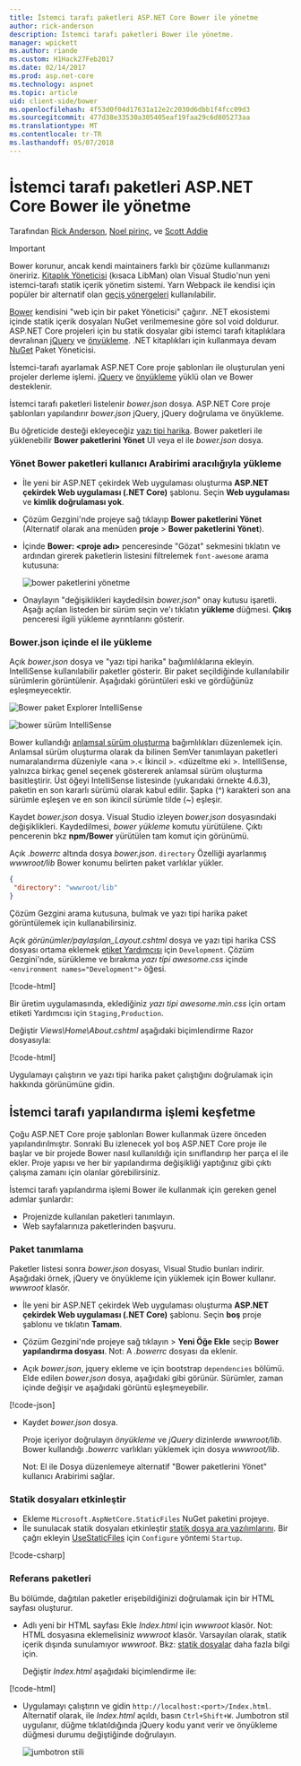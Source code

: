 ```yaml
---
title: İstemci tarafı paketleri ASP.NET Core Bower ile yönetme
author: rick-anderson
description: İstemci tarafı paketleri Bower ile yönetme.
manager: wpickett
ms.author: riande
ms.custom: H1Hack27Feb2017
ms.date: 02/14/2017
ms.prod: asp.net-core
ms.technology: aspnet
ms.topic: article
uid: client-side/bower
ms.openlocfilehash: 4f53d0f04d17631a12e2c2030d6dbb1f4fcc09d3
ms.sourcegitcommit: 477d38e33530a305405eaf19faa29c6d805273aa
ms.translationtype: MT
ms.contentlocale: tr-TR
ms.lasthandoff: 05/07/2018
---
```

# <a name="manage-client-side-packages-with-bower-in-aspnet-core"></a>İstemci tarafı paketleri ASP.NET Core Bower ile yönetme

Tarafından [Rick Anderson](https://twitter.com/RickAndMSFT), [Noel pirinç](https://blog.falafel.com/falafel-software-recognized-sitefinity-website-year/), ve [Scott Addie](https://scottaddie.com) 

> [!IMPORTANT]
> Bower korunur, ancak kendi maintainers farklı bir çözüme kullanmanızı öneririz. [Kitaplık Yöneticisi](https://blogs.msdn.microsoft.com/webdev/2018/04/18/what-happened-to-bower/) (kısaca LibMan) olan Visual Studio'nun yeni istemci-tarafı statik içerik yönetim sistemi. Yarn Webpack ile kendisi için popüler bir alternatif olan [geçiş yönergeleri](https://bower.io/blog/2017/how-to-migrate-away-from-bower/) kullanılabilir.

[Bower](https://bower.io/) kendisini "web için bir paket Yöneticisi" çağırır. .NET ekosistemi içinde statik içerik dosyaları NuGet verilmemesine göre sol void doldurur. ASP.NET Core projeleri için bu statik dosyalar gibi istemci tarafı kitaplıklara devralınan [jQuery](http://jquery.com/) ve [önyükleme](http://getbootstrap.com/). .NET kitaplıkları için kullanmaya devam [NuGet](https://www.nuget.org/) Paket Yöneticisi.

İstemci-tarafı ayarlamak ASP.NET Core proje şablonları ile oluşturulan yeni projeler derleme işlemi. [jQuery](http://jquery.com/) ve [önyükleme](http://getbootstrap.com/) yüklü olan ve Bower desteklenir.

İstemci tarafı paketleri listelenir *bower.json* dosya. ASP.NET Core proje şablonları yapılandırır *bower.json* jQuery, jQuery doğrulama ve önyükleme.

Bu öğreticide desteği ekleyeceğiz [yazı tipi harika](http://fontawesome.io). Bower paketleri ile yüklenebilir **Bower paketlerini Yönet** UI veya el ile *bower.json* dosya.

### <a name="installation-via-manage-bower-packages-ui"></a>Yönet Bower paketleri kullanıcı Arabirimi aracılığıyla yükleme

* İle yeni bir ASP.NET çekirdek Web uygulaması oluşturma **ASP.NET çekirdek Web uygulaması (.NET Core)** şablonu. Seçin **Web uygulaması** ve **kimlik doğrulaması yok**.

* Çözüm Gezgini'nde projeye sağ tıklayıp **Bower paketlerini Yönet** (Alternatif olarak ana menüden **proje** > **Bower paketlerini Yönet**).

* İçinde **Bower: \<proje adı\>**  penceresinde "Gözat" sekmesini tıklatın ve ardından girerek paketlerin listesini filtrelemek `font-awesome` arama kutusuna:

  ![bower paketlerini yönetme](bower/_static/manage-bower-packages.png)

* Onaylayın "değişiklikleri kaydedilsin *bower.json*" onay kutusu işaretli. Aşağı açılan listeden bir sürüm seçin ve'ı tıklatın **yükleme** düğmesi. **Çıkış** penceresi ilgili yükleme ayrıntılarını gösterir.

### <a name="manual-installation-in-bowerjson"></a>Bower.json içinde el ile yükleme

Açık *bower.json* dosya ve "yazı tipi harika" bağımlılıklarına ekleyin. IntelliSense kullanılabilir paketler gösterir. Bir paket seçildiğinde kullanılabilir sürümlerin görüntülenir. Aşağıdaki görüntüleri eski ve gördüğünüz eşleşmeyecektir.

![Bower paket Explorer IntelliSense](bower/_static/add-package.png)

![bower sürüm IntelliSense](bower/_static/version-intelliSense.png)

Bower kullandığı [anlamsal sürüm oluşturma](http://semver.org/) bağımlılıkları düzenlemek için. Anlamsal sürüm oluşturma olarak da bilinen SemVer tanımlayan paketleri numaralandırma düzeniyle \<ana >.\< İkincil >. \<düzeltme eki >. IntelliSense, yalnızca birkaç genel seçenek göstererek anlamsal sürüm oluşturma basitleştirir. Üst öğeyi IntelliSense listesinde (yukarıdaki örnekte 4.6.3), paketin en son kararlı sürümü olarak kabul edilir. Şapka (^) karakteri son ana sürümle eşleşen ve en son ikincil sürümle tilde (~) eşleşir.

Kaydet *bower.json* dosya. Visual Studio izleyen *bower.json* dosyasındaki değişiklikleri. Kaydedilmesi, *bower yükleme* komutu yürütülene. Çıktı pencerenin bkz **npm/Bower** yürütülen tam komut için görünümü.

Açık *.bowerrc* altında dosya *bower.json*. `directory` Özelliği ayarlanmış *wwwroot/lib* Bower konumu belirten paket varlıklar yükler.

```json
{
 "directory": "wwwroot/lib"
}
```

Çözüm Gezgini arama kutusuna, bulmak ve yazı tipi harika paket görüntülemek için kullanabilirsiniz.

Açık *görünümler/paylaşılan\_Layout.cshtml* dosya ve yazı tipi harika CSS dosyası ortama eklemek [etiket Yardımcısı](xref:mvc/views/tag-helpers/intro) için `Development`. Çözüm Gezgini'nde, sürükleme ve bırakma *yazı tipi awesome.css* içinde `<environment names="Development">` öğesi.

[!code-html[](bower/sample/_Layout.cshtml?highlight=4&range=9-13)]

Bir üretim uygulamasında, eklediğiniz *yazı tipi awesome.min.css* için ortam etiketi Yardımcısı için `Staging,Production`.

Değiştir *Views\Home\About.cshtml* aşağıdaki biçimlendirme Razor dosyasıyla:

[!code-html[](bower/sample/About.cshtml)]

Uygulamayı çalıştırın ve yazı tipi harika paket çalıştığını doğrulamak için hakkında görünümüne gidin.

## <a name="exploring-the-client-side-build-process"></a>İstemci tarafı yapılandırma işlemi keşfetme

Çoğu ASP.NET Core proje şablonları Bower kullanmak üzere önceden yapılandırılmıştır. Sonraki Bu izlenecek yol boş ASP.NET Core proje ile başlar ve bir projede Bower nasıl kullanıldığı için sınıflandırıp her parça el ile ekler. Proje yapısı ve her bir yapılandırma değişikliği yaptığınız gibi çıktı çalışma zamanı için olanlar görebilirsiniz.

İstemci tarafı yapılandırma işlemi Bower ile kullanmak için gereken genel adımlar şunlardır:

* Projenizde kullanılan paketleri tanımlayın. <!-- once defined, you don't need to download them, VS does -->
* Web sayfalarınıza paketlerinden başvuru.

### <a name="define-packages"></a>Paket tanımlama

Paketler listesi sonra *bower.json* dosyası, Visual Studio bunları indirir. Aşağıdaki örnek, jQuery ve önyükleme için yüklemek için Bower kullanır. *wwwroot* klasör.

* İle yeni bir ASP.NET çekirdek Web uygulaması oluşturma **ASP.NET çekirdek Web uygulaması (.NET Core)** şablonu. Seçin **boş** proje şablonu ve tıklatın **Tamam**.

* Çözüm Gezgini'nde projeye sağ tıklayın > **Yeni Öğe Ekle** seçip **Bower yapılandırma dosyası**. Not: A *.bowerrc* dosyası da eklenir.

* Açık *bower.json*, jquery ekleme ve için bootstrap `dependencies` bölümü. Elde edilen *bower.json* dosya, aşağıdaki gibi görünür. Sürümler, zaman içinde değişir ve aşağıdaki görüntü eşleşmeyebilir.

[!code-json[](bower/sample/bower.json?highlight=5,6)]

* Kaydet *bower.json* dosya.

  Proje içeriyor doğrulayın *önyükleme* ve *jQuery* dizinlerde *wwwroot/lib*. Bower kullandığı *.bowerrc* varlıkları yüklemek için dosya *wwwroot/lib*.

  Not: El ile Dosya düzenlemeye alternatif "Bower paketlerini Yönet" kullanıcı Arabirimi sağlar.

### <a name="enable-static-files"></a>Statik dosyaları etkinleştir

* Ekleme `Microsoft.AspNetCore.StaticFiles` NuGet paketini projeye.
* İle sunulacak statik dosyaları etkinleştir [statik dosya ara yazılımlarını](/dotnet/api/microsoft.aspnetcore.builder.staticfileextensions). Bir çağrı ekleyin [UseStaticFiles](/dotnet/api/microsoft.aspnetcore.builder.staticfileextensions) için `Configure` yöntemi `Startup`.

[!code-csharp[](bower/sample/Startup.cs?highlight=9)]

### <a name="reference-packages"></a>Referans paketleri

Bu bölümde, dağıtılan paketler erişebildiğinizi doğrulamak için bir HTML sayfası oluşturur.

* Adlı yeni bir HTML sayfası Ekle *Index.html* için *wwwroot* klasör. Not: HTML dosyasına eklemelisiniz *wwwroot* klasör. Varsayılan olarak, statik içerik dışında sunulamıyor *wwwroot*. Bkz: [statik dosyalar](xref:fundamentals/static-files) daha fazla bilgi için.

  Değiştir *Index.html* aşağıdaki biçimlendirme ile:

[!code-html[](bower/sample/Index.html)]

* Uygulamayı çalıştırın ve gidin `http://localhost:<port>/Index.html`. Alternatif olarak, ile *Index.html* açıldı, basın `Ctrl+Shift+W`. Jumbotron stil uygulanır, düğme tıklatıldığında jQuery kodu yanıt verir ve önyükleme düğmesi durumu değiştiğinde doğrulayın.

  ![jumbotron stili](bower/_static/jumbotron.png)
